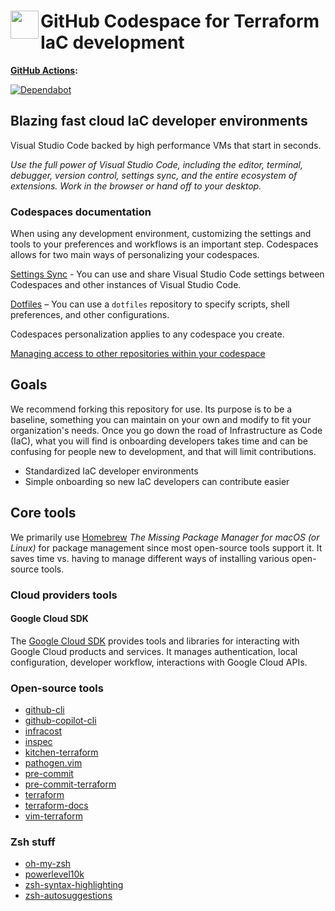 # <img align="left" width="45" height="45" src="https://user-images.githubusercontent.com/1610100/201473670-e0e6bdeb-742f-4be1-a47a-3506309620a3.png"> GitHub Codespace for Terraform IaC development

**[GitHub Actions](https://github.com/osinfra-io/github-terraform-codespace/actions):**

[![Dependabot](https://github.com/osinfra-io/github-terraform-codespace/actions/workflows/dependabot.yml/badge.svg)](https://github.com/osinfra-io/github-terraform-codespace/actions/workflows/dependabot.yml)

## Blazing fast cloud IaC developer environments

Visual Studio Code backed by high performance VMs that start in seconds.

*Use the full power of Visual Studio Code, including the editor, terminal, debugger, version control, settings sync, and the entire ecosystem of extensions. Work in the browser or hand off to your desktop.*

### Codespaces documentation

When using any development environment, customizing the settings and tools to your preferences and workflows is an important step. Codespaces allows for two main ways of personalizing your codespaces.

[Settings Sync](https://docs.github.com/en/codespaces/customizing-your-codespace/personalizing-codespaces-for-your-account#settings-sync) - You can use and share Visual Studio Code settings between Codespaces and other instances of Visual Studio Code.

[Dotfiles](https://docs.github.com/en/codespaces/customizing-your-codespace/personalizing-codespaces-for-your-account#dotfiles) – You can use a `dotfiles` repository to specify scripts, shell preferences, and other configurations.

Codespaces personalization applies to any codespace you create.

[Managing access to other repositories within your codespace](https://docs.github.com/en/codespaces/managing-your-codespaces/managing-repository-access-for-your-codespaces)

## Goals

We recommend forking this repository for use. Its purpose is to be a baseline, something you can maintain on your own and modify to fit your organization's needs. Once you go down the road of Infrastructure as Code (IaC), what you will find is onboarding developers takes time and can be confusing for people new to development, and that will limit contributions.

- Standardized IaC developer environments
- Simple onboarding so new IaC developers can contribute easier

## Core tools

We primarily use [Homebrew](https://github.com/Homebrew/brew) *The Missing Package Manager for macOS (or Linux)* for package management since most open-source tools support it. It saves time vs. having to manage different ways of installing various open-source tools.

### Cloud providers tools

#### Google Cloud SDK

The [Google Cloud SDK](https://cloud.google.com/sdk) provides tools and libraries for interacting with Google Cloud products and services. It manages authentication, local configuration, developer workflow, interactions with Google Cloud APIs.

### Open-source tools

- [github-cli](https://github.com/cli/cli)
- [github-copilot-cli](https://www.npmjs.com/package/@githubnext/github-copilot-cli)
- [infracost](https://github.com/infracost/infracost)
- [inspec](https://github.com/inspec/inspec)
- [kitchen-terraform](https://github.com/newcontext-oss/kitchen-terraform)
- [pathogen.vim](https://github.com/tpope/vim-pathogen)
- [pre-commit](https://github.com/pre-commit/pre-commit)
- [pre-commit-terraform](https://github.com/antonbabenko/pre-commit-terraform)
- [terraform](https://github.com/hashicorp/terraform)
- [terraform-docs](https://github.com/terraform-docs/terraform-docs)
- [vim-terraform](https://github.com/hashivim/vim-terraform)

### Zsh stuff

- [oh-my-zsh](https://github.com/ohmyzsh/ohmyzsh)
- [powerlevel10k](https://github.com/romkatv/powerlevel10k)
- [zsh-syntax-highlighting](https://github.com/zsh-users/zsh-syntax-highlighting)
- [zsh-autosuggestions](https://github.com/zsh-users/zsh-autosuggestions)
